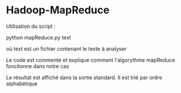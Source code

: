 # Hadoop-MapReduce

Utilisation du script :

python mapReduce.py text

où text est un fichier contenant le texte à analyser

Le code est commenté et explique comment l'algorythme mapReduce foncitonne dans notre cas

Le résultat est affiché dans la sortie standard. Il est trié par ordre alphabétique
